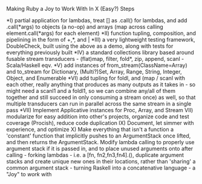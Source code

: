 Making Ruby a Joy to Work With In X (Easy?) Steps

\*I) partial application for lambdas, treat [] as .call() for lambdas, and add .call(\*args) to objects (a no-op) and arrays (map across calling element.call(\*args) for each element)
\*II) function tupling, composition, and pipelining in the form of +,\*, and \|
\*III) a very lightweight testing framework, DoubleCheck, built using the above as a demo, along with tests for everything previously built
\*IV) a standard collections library based around fusable stream transducers - (flat)map, filter, fold\*, zip, append, scanl - Scala/Haskell eqv.
\*V) add instances of from_stream(ClassName=Array) and to_stream for Dictionary, (Multi?)Set, Array, Range, String, Integer, Object, and Enumerable
\*VI) add tupling for foldl, and (map / scanl with each other, really anything that produces as many outputs as it takes in - so might need a scanl1 and a foldl1, so we can combine any/all of them together and still succeed in only consuming a stream once) as well, so that multiple transducers can run in parallel across the same stream in a single pass
\*VII) Implement Applicative instances for Proc, Array, and Stream 
VII) modularize for easy addition into other's projects, organize code and test coverage (Procish), reduce code duplication
IX) Document, let simmer with experience, and optimize
X) Make everything that isn't a function a 'constant' function that implicitly pushes to an ArgumentStack once lifted, and then returns the ArgumentStack. Modify lambda calling to properly use argument stack if it is passed in, and to place unused arguments onto after calling - forking lambdas - i.e. a [fn, fn2,fn3,fn4].(), duplicate argument stacks and create unique new ones in their locations, rather than 'sharing' a common argument stack - turning Raskell into a concatenative language - a "Joy" to *work* with